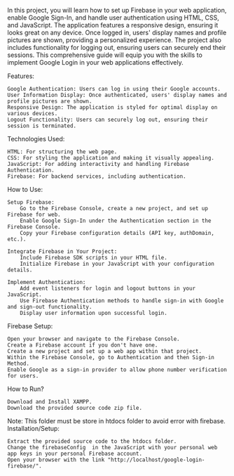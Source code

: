In this project, you will learn how to set up Firebase in your web application, enable Google Sign-In, and handle user authentication using HTML, CSS, and JavaScript. The application features a responsive design, ensuring it looks great on any device. Once logged in, users' display names and profile pictures are shown, providing a personalized experience. The project also includes functionality for logging out, ensuring users can securely end their sessions. This comprehensive guide will equip you with the skills to implement Google Login in your web applications effectively.

Features:

    Google Authentication: Users can log in using their Google accounts.
    User Information Display: Once authenticated, users' display names and profile pictures are shown.
    Responsive Design: The application is styled for optimal display on various devices.
    Logout Functionality: Users can securely log out, ensuring their session is terminated.

Technologies Used:

    HTML: For structuring the web page.
    CSS: For styling the application and making it visually appealing.
    JavaScript: For adding interactivity and handling Firebase Authentication.
    Firebase: For backend services, including authentication.

How to Use:

    Setup Firebase:
        Go to the Firebase Console, create a new project, and set up Firebase for web.
        Enable Google Sign-In under the Authentication section in the Firebase Console.
        Copy your Firebase configuration details (API key, authDomain, etc.).

    Integrate Firebase in Your Project:
        Include Firebase SDK scripts in your HTML file.
        Initialize Firebase in your JavaScript with your configuration details.

    Implement Authentication:
        Add event listeners for login and logout buttons in your JavaScript.
        Use Firebase Authentication methods to handle sign-in with Google and sign-out functionality.
        Display user information upon successful login.

Firebase Setup:

    Open your browser and navigate to the Firebase Console.
    Create a Firebase account if you don't have one.
    Create a new project and set up a web app within that project.
    Within the Firebase Console, go to Authentication and then Sign-in Method.
    Enable Google as a sign-in provider to allow phone number verification for users.

How to Run?

    Download and Install XAMPP.
    Download the provided source code zip file.

Note: This folder must be store in htdocs folder to avoid error with firebase.
Installation/Setup:

    Extract the provided source code to the htdocs folder.
    Change the firebaseConfig  in the JavaScript with your personal web app keys in your personal Firebase account.
    Open your browser with the link "http://localhost/google-login-firebase/".
